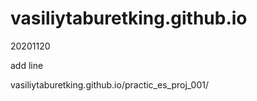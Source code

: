 # vasiliytaburetking.github.io
20201120

add line

vasiliytaburetking.github.io/practic_es_proj_001/
